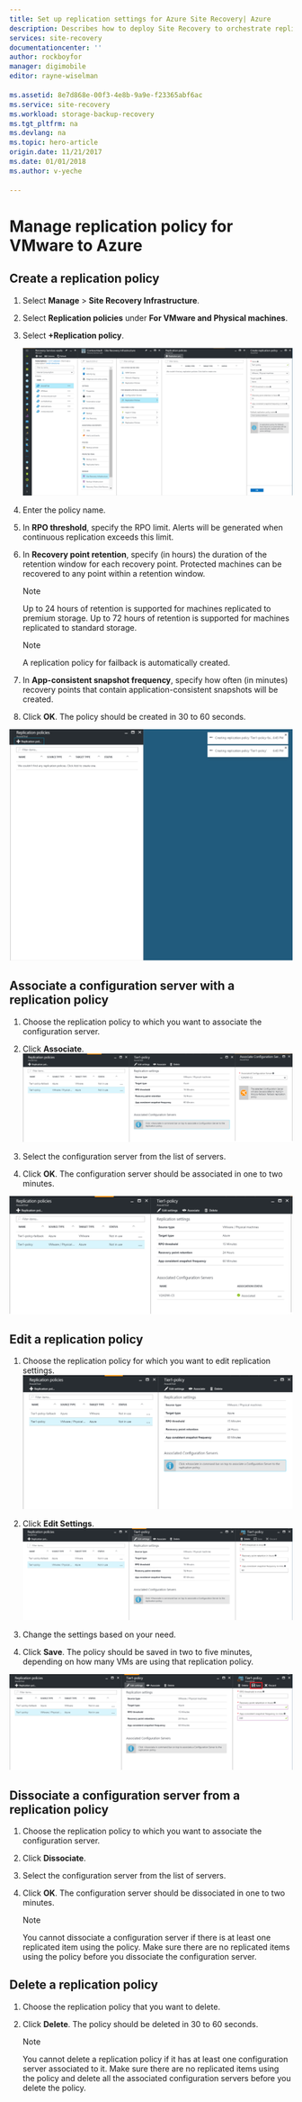 ```yaml
---
title: Set up replication settings for Azure Site Recovery| Azure
description: Describes how to deploy Site Recovery to orchestrate replication, failover, and recovery of Hyper-V VMs in VMM clouds to Azure.
services: site-recovery
documentationcenter: ''
author: rockboyfor
manager: digimobile
editor: rayne-wiselman

ms.assetid: 8e7d868e-00f3-4e8b-9a9e-f23365abf6ac
ms.service: site-recovery
ms.workload: storage-backup-recovery
ms.tgt_pltfrm: na
ms.devlang: na
ms.topic: hero-article
origin.date: 11/21/2017
ms.date: 01/01/2018
ms.author: v-yeche

---
```

# Manage replication policy for VMware to Azure

## Create a replication policy

1. Select **Manage** > **Site Recovery Infrastructure**.
2. Select **Replication policies** under **For VMware and Physical machines**.
3. Select **+Replication policy**.

      ![Create replication policy](./media/site-recovery-setup-replication-settings-vmware/createpolicy.png)

4. Enter the policy name.

5. In **RPO threshold**, specify the RPO limit. Alerts will be generated when continuous replication exceeds this limit.
6. In **Recovery point retention**, specify (in hours) the duration of the retention window for each recovery point. Protected machines can be recovered to any point within a retention window.

    > [!NOTE]
    > Up to 24 hours of retention is supported for machines replicated to premium storage. Up to 72 hours of retention is supported for machines replicated to standard storage.

    > [!NOTE]
    > A replication policy for failback is automatically created.

7. In **App-consistent snapshot frequency**, specify how often (in minutes) recovery points that contain application-consistent snapshots will be created.

8. Click **OK**. The policy should be created in 30 to 60 seconds.

![Replication policy generation](./media/site-recovery-setup-replication-settings-vmware/Creating-Policy.png)

## Associate a configuration server with a replication policy
1. Choose the replication policy to which you want to associate the configuration server.
2. Click **Associate**.
![Associate configuration server](./media/site-recovery-setup-replication-settings-vmware/Associate-CS-1.PNG)

3. Select the configuration server from the list of servers.
4. Click **OK**. The configuration server should be associated in one to two minutes.

![Configuration server association](./media/site-recovery-setup-replication-settings-vmware/Associate-CS-2.png)

## Edit a replication policy
1. Choose the replication policy for which you want to edit replication settings.
![Edit replication policy](./media/site-recovery-setup-replication-settings-vmware/Select-Policy.png)

2. Click **Edit Settings**.
![Edit replication policy settings](./media/site-recovery-setup-replication-settings-vmware/Edit-Policy.png)

3. Change the settings based on your need.
4. Click **Save**. The policy should be saved in two to five minutes, depending on how many VMs are using that replication policy.

![Save replication policy](./media/site-recovery-setup-replication-settings-vmware/Save-Policy.png)

## Dissociate a configuration server from a replication policy
1. Choose the replication policy to which you want to associate the configuration server.
2. Click **Dissociate**.
3. Select the configuration server from the list of servers.
4. Click **OK**. The configuration server should be dissociated in one to two minutes.

    > [!NOTE]
    > You cannot dissociate a configuration server if there is at least one replicated item using the policy. Make sure there are no replicated items using the policy before you dissociate the configuration server.

## Delete a replication policy

1. Choose the replication policy that you want to delete.
2. Click **Delete**. The policy should be deleted in 30 to 60 seconds.

    > [!NOTE]
    > You cannot delete a replication policy if it has at least one configuration server associated to it. Make sure there are no replicated items using the policy and delete all the associated configuration servers before you delete the policy.
<!-- Update_Description: update meta properties -->
